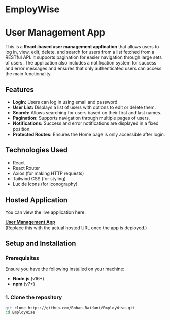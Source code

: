 # EmployWise

# User Management App

This is a **React-based user management application** that allows users to log in, view, edit, delete, and search for users from a list fetched from a RESTful API. It supports pagination for easier navigation through large sets of users. The application also includes a notification system for success and error messages and ensures that only authenticated users can access the main functionality.

## Features

- **Login:** Users can log in using email and password.
- **User List:** Displays a list of users with options to edit or delete them.
- **Search:** Allows searching for users based on their first and last names.
- **Pagination:** Supports navigation through multiple pages of users.
- **Notifications:** Success and error notifications are displayed in a fixed position.
- **Protected Routes:** Ensures the Home page is only accessible after login.

## Technologies Used

- React
- React Router
- Axios (for making HTTP requests)
- Tailwind CSS (for styling)
- Lucide Icons (for iconography)

## Hosted Application

You can view the live application here:

[**User Management App**](https://your-hosted-url.com)  
(Replace this with the actual hosted URL once the app is deployed.)

## Setup and Installation

### Prerequisites

Ensure you have the following installed on your machine:

- **Node.js** (v16+)
- **npm** (v7+)

### 1. Clone the repository

```bash
git clone https://github.com/Rohan-Raidani/EmployWise.git
cd EmployWise
```
